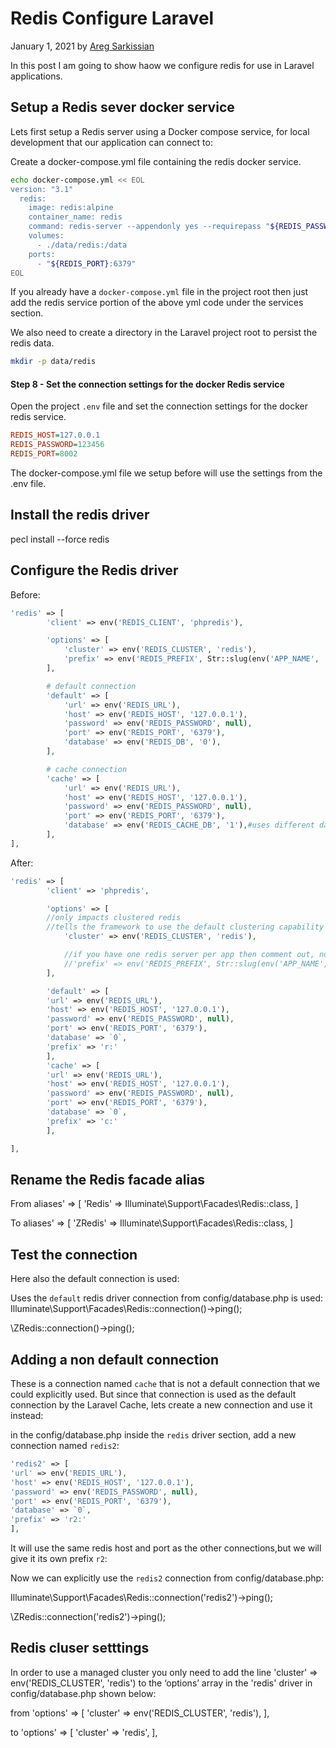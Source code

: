 # Redis Configure Laravel

January 1, 2021 by [Areg Sarkissian](https://aregsar.com/about)

In this post I am going to show haow we configure redis for use in Laravel applications.

## Setup a Redis sever docker service

Lets first setup a Redis server using a Docker compose service, for local development that our application can connect to:

Create a docker-compose.yml file containing the redis docker service.

```bash
echo docker-compose.yml << EOL
version: "3.1"
  redis:
    image: redis:alpine
    container_name: redis
    command: redis-server --appendonly yes --requirepass "${REDIS_PASSWORD}"
    volumes:
      - ./data/redis:/data
    ports:
      - "${REDIS_PORT}:6379"
EOL
```

If you already have a `docker-compose.yml` file in the project root then just add the redis service portion of the above yml code under the services section.

We also need to create a directory in the Laravel project root to persist the redis data.

```bash
mkdir -p data/redis
```

#### Step 8 - Set the connection settings for the docker Redis service

Open the project `.env` file and set the connection settings for the docker redis service.

```ini
REDIS_HOST=127.0.0.1
REDIS_PASSWORD=123456
REDIS_PORT=8002
```

The docker-compose.yml file we setup before will use the settings from the .env file.

## Install the redis driver

pecl install --force redis

## Configure the Redis driver

Before:

```php
'redis' => [
        'client' => env('REDIS_CLIENT', 'phpredis'),

        'options' => [
            'cluster' => env('REDIS_CLUSTER', 'redis'),
            'prefix' => env('REDIS_PREFIX', Str::slug(env('APP_NAME', 'laravel'), '_').'_database_'),
        ],

        # default connection
        'default' => [
            'url' => env('REDIS_URL'),
            'host' => env('REDIS_HOST', '127.0.0.1'),
            'password' => env('REDIS_PASSWORD', null),
            'port' => env('REDIS_PORT', '6379'),
            'database' => env('REDIS_DB', '0'),
        ],

        # cache connection
        'cache' => [
            'url' => env('REDIS_URL'),
            'host' => env('REDIS_HOST', '127.0.0.1'),
            'password' => env('REDIS_PASSWORD', null),
            'port' => env('REDIS_PORT', '6379'),
            'database' => env('REDIS_CACHE_DB', '1'),#uses different database then 'default' connection
        ],
],
```

After:

```php
'redis' => [
        'client' => 'phpredis',

        'options' => [
        //only impacts clustered redis
        //tells the framework to use the default clustering capability of a managed Redis server cluster.
            'cluster' => env('REDIS_CLUSTER', 'redis'),

            //if you have one redis server per app then comment out, no need to differentiate redis keys between apps
            //'prefix' => env('REDIS_PREFIX', Str::slug(env('APP_NAME', 'laravel'), '_').'_database_'),
        ],

        'default' => [
        'url' => env('REDIS_URL'),
        'host' => env('REDIS_HOST', '127.0.0.1'),
        'password' => env('REDIS_PASSWORD', null),
        'port' => env('REDIS_PORT', '6379'),
        'database' => `0`,
        'prefix' => 'r:'
        ],
        'cache' => [
        'url' => env('REDIS_URL'),
        'host' => env('REDIS_HOST', '127.0.0.1'),
        'password' => env('REDIS_PASSWORD', null),
        'port' => env('REDIS_PORT', '6379'),
        'database' => `0`,
        'prefix' => 'c:'
        ],

],
```

## Rename the Redis facade alias

From
aliases' => [
'Redis' => Illuminate\Support\Facades\Redis::class,
]

To
aliases' => [
'ZRedis' => Illuminate\Support\Facades\Redis::class,
]

## Test the connection

Here also the default connection is used:

Uses the `default` redis driver connection from config/database.php is used:
Illuminate\Support\Facades\Redis::connection()->ping();

\ZRedis::connection()->ping();

## Adding a non default connection

These is a connection named `cache` that is not a default connection that we could explicitly used. But since that connection is used as the default connection by the Laravel Cache, lets create a new connection and use it instead:

in the config/database.php inside the `redis` driver section, add a new connection named `redis2`:

```php
'redis2' => [
'url' => env('REDIS_URL'),
'host' => env('REDIS_HOST', '127.0.0.1'),
'password' => env('REDIS_PASSWORD', null),
'port' => env('REDIS_PORT', '6379'),
'database' => `0`,
'prefix' => 'r2:'
],
```

It will use the same redis host and port as the other connections,but we will give it its own prefix `r2`:

Now we can explicitly use the `redis2` connection from config/database.php:

Illuminate\Support\Facades\Redis::connection('redis2')->ping();

\ZRedis::connection('redis2')->ping();

## Redis cluser setttings

In order to use a managed cluster you only need to add the line 'cluster' => env('REDIS_CLUSTER', 'redis') to the ‘options’ array in the 'redis' driver in config/database.php shown below:

from
'options' => [
'cluster' => env('REDIS_CLUSTER', 'redis'),
],

to
'options' => [
'cluster' => 'redis',
],
